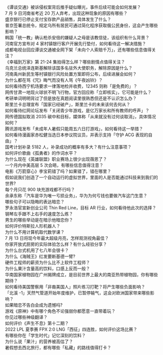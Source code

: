 《谭谈交通》被诉侵权案背后推手疑似曝光，事件后续可能会如何发展？  
7 月 9 日河南省考近 20 万人弃考，出现这种现象的原因有哪些？  
盛京银行已停止支付宝存款产品销售，具体发生了什么？  
普京签署总统令，规定乌所有居民可通过简化程序获取俄公民身份，这会产生哪些影响？  
韩国「统一教」确认枪杀安倍的嫌疑人之母是该教信徒，该组织有什么背景？  
河南官方宣布对 4 家村镇银行客户开展先行垫付，如何看待这一解决措施？  
成都电视台回应谭谈交通被全网下架「未向个人索赔千万」，还有哪些信息值得关注？  
《幸福到万家》第 21-24 集拍得怎么样？哪些剧情点值得关注？  
乌克兰总统泽连斯基解除该国多名驻外大使职务，解除原因是什么？  
河南禹州新民生等村镇银行风险处置方案即将公布，后续进展会如何？  
为什么都在骂《咒》晦气而没有人骂《午夜凶铃》？  
如何看待西宁机场要求一律落地检并收费，12345 则称「是免费的」？  
网传甘肃一地现火球状不明飞行物，官方回应称「立即核实」，它可能是什么？  
考研单词明明背过了但是放在真题阅读里很熟悉但还是不认识怎么办？  
斯里兰卡总理宣布「国家已经破产」，斯里兰卡的未来该何去何从？  
如何看待红网论坛发布「关闭青少年游戏，是亿万家长和所有教师的呼声」？  
网传德国拟取消 2035 碳中和目标，媒体称「从来就没有过何谈取消」，具体情况如何？  
腾讯游戏发布「未成年人暑假只能周五六日打游戏」，如何看待这一举措？  
如何看待漫画家赤松健当选日本参议院议员，并表示支持「守护 ACG 表现的自由」？  
国考计划补录 5182 人，补录成功的概率有多大？有什么注意事项？  
如何评价歌曲《孤勇者》的作词水平？  
为什么现在《英雄联盟》职业赛场上很少出现薇恩了？  
一个月内中美高层 5 次会晤，有哪些信息值得注意？  
电影《万箭穿心》李宝莉错了吗？如果错了，错在哪里？  
假如说我们创造了一个自动运行的虚拟世界，里面的人是否能通过科技来到我们的世界?  
每个月只花 900 块充游戏都不行吗？  
余承东称「汽车是华为唯一亏损业务」，华为为何亏钱也要做汽车这门生意？  
哪些句子可以隐晦的表达暗恋？  
罗永浩官宣新创业公司 Thin Red Line，目标 AR 行业，如何看待他此次的选择？  
钢琴左手跟不上右手的速度怎么练？  
男生的哪些举动是在暗示他暗恋你？  
如何评价特斯拉人形机器人？  
为什么不用计算机取代数学课？  
7 月 13 日将现今年最大超级月亮，怎样观测视角最佳？  
你家开放式厨房的实际体验怎么样？有什么经验分享？  
为什么台式机用了七八年会很卡？  
为什么《海贼王》红发要断基德一臂?  
硬件工程师的薪资为什么比不上软件工程师？  
为什么果汁含量高的饮料，口感上反而一般？  
华南国家植物园在广州揭牌成立，是目前世界上最大的南亚热带植物园，你有哪些期待？  
如何看待美国警察用「非裔美国人」照片练习打靶？将产生哪些负面影响？  
「北溪 -1」天然气管道开始年度维护，已暂停输气，这会对欧洲国家带来哪些影响？  
如果暗恋不告白会成为遗憾吗?  
游戏《原神》中有哪个角色不论强弱你都愿意一直带着玩？  
你见过哪些神级翻译？  
如何评价《声生不息》第十二期？  
2022 LPL 夏季赛 FPX 2:0 LNG「西征」四连胜，如何评价这场比赛？  
有哪些你在「学生时代」记忆深刻的饮料？  
为什么说「果汁」的营养被高估了？  
暑假想去西北旅行，都有哪些「私藏」的路线值得打卡？  
